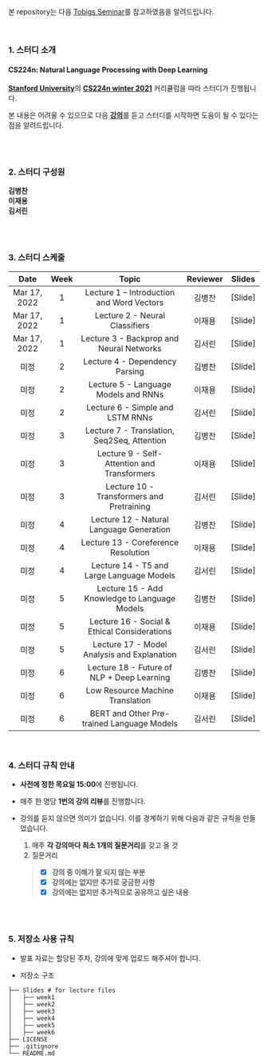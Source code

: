 본 repository는 다음 [Tobigs Seminar](https://github.com/Tobigs-team/Text-Seminar-1314)를 참고하였음을 알려드립니다.
<br/>

<br>


### 1. 스터디 소개

#### CS224n: Natural Language Processing with Deep Learning
[**Stanford University**](https://web.stanford.edu/class/cs224n/index.html)의 [**CS224n winter 2021**](https://www.youtube.com/watch?v=rmVRLeJRkl4&list=PLoROMvodv4rOSH4v6133s9LFPRHjEmbmJ) 커리큘럼을 따라 스터디가 진행됩니다.  

본 내용은 어려울 수 있으므로 다음 [**강의**](https://www.boostcourse.org/ai331)를 듣고 스터디를 시작하면 도움이 될 수 있다는 점을 알려드립니다.  
<br/>

<br>

### 2. 스터디 구성원

**김병찬**  
**이재용**  
**김서린**  
<br/>

<br>

### 3. 스터디 스케줄

|       Date       | Week | Topic | Reviewer | Slides |
|:----------------:|:------:|:----------------------------------------:|:----------:|:------:|
| Mar 17, 2022 | 1 | Lecture 1 – Introduction and Word Vectors | 김병찬 | [Slide]
| Mar 17, 2022 | 1 | Lecture 2 - Neural Classifiers | 이재용 | [Slide]
| Mar 17, 2022 | 1 | Lecture 3 - Backprop and Neural Networks | 김서린 | [Slide]
| 미정 | 2 | Lecture 4 - Dependency Parsing | 김병찬 | [Slide]
| 미정 | 2 | Lecture 5 - Language Models and RNNs | 이재용 | [Slide]
| 미정 | 2 | Lecture 6 - Simple and LSTM RNNs | 김서린 | [Slide]
| 미정 | 3 | Lecture 7 - Translation, Seq2Seq, Attention | 김병찬 | [Slide]
| 미정 | 3 | Lecture 9 - Self- Attention and Transformers | 이재용 | [Slide]
| 미정 | 3 | Lecture 10 - Transformers and Pretraining | 김서린 | [Slide]
| 미정 | 4 | Lecture 12 - Natural Language Generation | 김병찬 | [Slide]
| 미정 | 4 | Lecture 13 - Coreference Resolution | 이재용 | [Slide]
| 미정 | 4 | Lecture 14 - T5 and Large Language Models | 김서린 | [Slide]
| 미정 | 5 | Lecture 15 - Add Knowledge to Language Models| 김병찬 | [Slide]
| 미정 | 5 | Lecture 16 - Social & Ethical Considerations | 이재용 | [Slide]
| 미정 | 5 | Lecture 17 - Model Analysis and Explanation | 김서린 | [Slide]
| 미정 | 6 | Lecture 18 - Future of NLP + Deep Learning | 김병찬 | [Slide]
| 미정 | 6 | Low Resource Machine Translation | 이재용 | [Slide]
| 미정 | 6 | BERT and Other Pre-trained Language Models | 김서린 | [Slide]
<br>

### 4. 스터디 규칙 안내

- **사전에 정한 목요일 15:00**에 진행됩니다.

- 매주 한 명당 **1번의 강의 리뷰**를 진행합니다.  

- 강의를 듣지 않으면 의미가 없습니다. 이를 경계하기 위해 다음과 같은 규칙을 만들었습니다. 
    1. 매주 **각 강의마다 최소 1개의 질문거리**를 갖고 올 것
    2. 질문거리          
     >- [x] **강의 중 이해가 잘 되지 않는 부분**
     >- [x] **강의에는 없지만 추가로 궁금한 사항**
     >- [x] **강의에는 없지만 추가적으로 공유하고 싶은 내용**
<br/>

<br>

### 5. 저장소 사용 규칙

  - 발표 자료는 할당된 주차, 강의에 맞게 업로드 해주셔야 합니다.


- 저장소 구조

```
├── Slides # for lecture files
│   ├── week1
│   ├── week2
│   ├── week3
│   ├── week4
│   ├── week5
│   ├── week6
├── LICENSE
├── .gitignore
└── README.md
```
